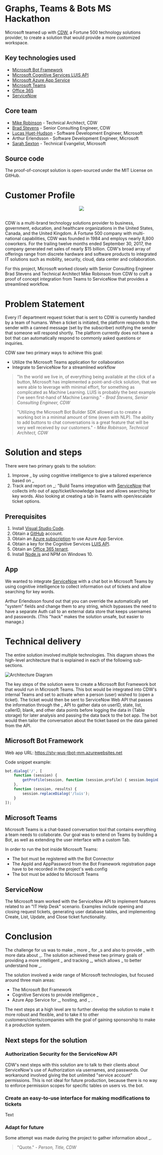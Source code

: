 # Graphs, Teams & Bots MS Hackathon

Microsoft teamed up with [CDW](https://www.cdw.com), a Fortune 500 technology solutions provider, to create a solution that would provide a more customized workspace.

## Key technologies used

- [Microsoft Bot Framework](https://docs.botframework.com)
- [Microsoft Cognitive Services LUIS API](https://luis.ai)
- [Microsoft Azure App Service](https://azure.com)
- [Microsoft Teams](https://slack.fail)
- [Office 365](https://portal.office.com)
- [ServiceNow](https://www._.com)

## Core team

- [Mike Robinson](https://www.linkedin.com/in/mike-robinson-7a8ab62/) - 
Technical Architect, CDW
- [Brad Stevens](https://www.linkedin.com/in/bradcstevens/) - 
Senior Consulting Engineer, CDW
- [Lucas Huet-Hudson](https://www.linkedin.com/in/lucas-huet-hudson-0a7110a9/) - 
Software Development Engineer, Microsoft
- Arthur Erlendsson - Software Development Engineer, Microsoft 
- [Sarah Sexton](https://www.linkedin.com/in/sarahjeannesexton/) - Technical Evangelist, Microsoft 

## Source code

The proof-of-concept solution is open-sourced under the MIT License on GitHub.

# Customer Profile

<div style="text-align:center"><img src ="images/cdwLogo.png" /></div>
<br>

CDW is a multi-brand technology solutions provider to business, government, education, and healthcare organizations in the United States, Canada, and the United Kingdom. A Fortune 500 company with multi-national capabilities, CDW was founded in 1984 and employs nearly 8,800 coworkers. For the trailing twelve months ended September 30, 2017, the company generated net sales of nearly $15 billion. CDW's broad array of offerings range from discrete hardware and software products to integrated IT solutions such as mobility, security, cloud, data center and collaboration. 

For this project, Microsoft worked closely with Senior Consulting Engineer Brad Stevens and Technical Architect Mike Robinson from CDW to craft a proof of concept integration from Teams to ServiceNow that provides a streamlined workflow.

# Problem Statement

Every IT department request ticket that is sent to CDW is currently  handled by a team of humans. When a ticket is initiated, the platform responds to the sender with a canned message (set by the subscriber) notifying the sender that someone will respond shortly. The platform currently does not have a bot that can automatically respond to commonly asked questions or inquiries.

CDW saw two primary ways to achieve this goal:
* Utilize the Microsoft Teams application for collaboration
* Integrate to ServiceNow for a streamlined workflow

>"In the world we live in, of everything being available at the click of a button, Microsoft has implemented a point-and-click solution, that we were able to leverage with minimal effort, for something as complicated as Machine Learning. LUIS is probably the best example I've seen first-hand of Machine Learning." -
>*Brad Stevens, Senior Consulting Engineer, CDW*

>"Utilizing the Microsoft Bot Builder SDK allowed us to create a working bot in a minimal amount of time (even with NLP).  The ability to add buttons to chat conversations is a great feature that will be very well received by our customers." -
>*Mike Robinson, Technical Architect, CDW*

# Solution and steps

There were two primary goals to the solution: 

1. Improve _ by using cognitive intelligence to give a tailored experience based on _
2. Track and report on _: "Build Teams integration with [ServiceNow]() that collects info out of app/ticket/knowledge base and allows searching for key words. Also looking at creating a tab in Teams with open/escalate ticket options.

## Prerequisites 

1. Install [Visual Studio Code](). 
2. Obtain a [GitHub]() account.
3. Obtain an [Azure subscription]() to use Azure App Service.
4. Obtain a key for the Cognitive Services [LUIS API]().
5. Obtain an [Office 365 tenant]().
6. Install [Node.js]() and NPM on Windows 10.

## App

We wanted to integrate [ServiceNow]() with a chat bot in Microsoft Teams by using cognitive intelligence to collect information out of tickets and allow searching for key words. 

Arthur Erlendsson found out that you can override the automatically set "system" fields and change them to any string, which bypasses the need to have a separate Auth call to an external data store that keeps usernames and passwords. (This "hack" makes the solution unsafe, but easier to manage.)

# Technical delivery

The entire solution involved multiple technologies. This diagram shows the high-level architecture that is explained in each of the following sub-sections. 

 ![Architecture Diagram](/images/Architecture.png)

The key steps of the solution were to create a Microsoft Bot Framework bot that would run in Microsoft Teams. This bot would be integrated into CDW's internal Teams and set to activate when a person (user) wished to (open a ticket). The ticket would then be sent to ServiceNow Web API that passes the information through the _ API to gather data on userID, state, list, callerID, blank, and other data points before logging the data in (Table storage) for later analysis and passing the data back to the bot app. The bot would then tailor the conversation about the ticket based on the data gained from the API. 

## Microsoft Bot Framework

Web app URL: https://stv-wus-tbot-mm.azurewebsites.net

Code snippet example:

``` js
bot.dialog('/', [
    function (session) {
        getProfile(session, function (session,profile) { session.beginDialog('/ensureProfile', profile); })
    },
    function (session, results) {
        session.replaceDialog('/luis');
    }
]);
```

## Microsoft Teams

Microsoft Teams is a chat-based conversation tool that contains everything a team needs to collaborate. Our goal was to extend on Teams by building a Bot, as well as extending the user interface with a custom Tab. 

In order to run the bot inside Microsoft Teams:

- The bot must be registered with the Bot Connector
- The AppId and AppPassword from the Bot Framework registration page have to be recorded in the project's web.config
- The bot must be added to Microsoft Teams

## ServiceNow

The Microsoft team worked with the ServiceNow API to implement features related to an "IT Help Desk" scenario. Examples include opening and closing request tickets, generating user database tables, and implementing Create, List, Update, and Close ticket functionality. 

# Conclusion

The challenge for us was to make _ more _ for _s and also to provide _ with more data about _. The solution achieved these two primary goals of providing a more intelligent _ and tracking _, which allows _ to better understand how _. 

The solution involved a wide range of Microsoft technologies, but focused around three main areas:

- The Microsoft Bot Framework 
- Cognitive Services to provide intelligence _ 
- Azure App Service for _, hosting, and _ .

The next steps at a high level are to further develop the solution to make it more robust and flexible, and to take it to other customers/clients/companies with the goal of gaining sponsorship to make it a production system.

## Next steps for the solution

### Authorization Security for the ServiceNow API

CDW's next steps with this solution are to talk to their clients about ServiceNow's use of Authorization via usernames, and passwords. Our workaround involved giving the bot unlimited "service account" permissions. This is not ideal for future production, because there is no way to enforce permission scopes for specific tables on users vs. the bot. 

### Create an easy-to-use interface for making modifications to tickets

Text

### Adapt for future

Some attempt was made during the project to gather information about _. 

>"Quote." - *Person, Title, CDW*
